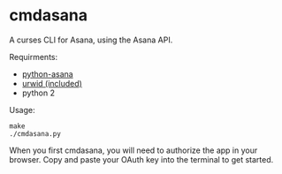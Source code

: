 # cmdasana
A curses CLI for Asana, using the Asana API.

Requirments:
* [python-asana](https://github.com/Asana/python-asana)
* [urwid (included)](http://urwid.org)
* python 2

Usage:
```
make
./cmdasana.py
```

When you first cmdasana, you will need to authorize the app in your browser.
Copy and paste your OAuth key into the terminal to get started.

